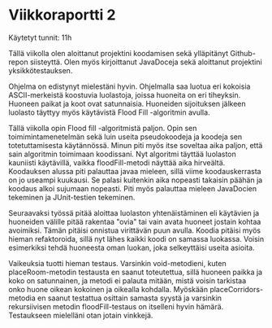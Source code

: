 # Viikkoraportti 2

Käytetyt tunnit: 11h

Tällä viikolla olen aloittanut projektini koodamisen sekä ylläpitänyt Github-repon siisteyttä. Olen myös kirjoittanut JavaDoceja 
sekä aloittanut projektini yksikkötestauksen. 

Ohjelma on edistynyt mielestäni hyvin. Ohjelmalla saa luotua eri kokoisia ASCII-merkeistä 
koostuvia luolastoja, joissa huoneita on eri tiheyksin. Huoneen paikat ja koot ovat satunnaisia. Huoneiden sijoituksen jälkeen 
luolasto täyttyy myös käytävistä Flood Fill -algoritmin avulla. 

Tällä viikolla opin Flood fill -algoritmistä paljon. Opin sen toimimintamenetelmän sekä luin useita pseudokoodeja ja koodeja sen 
totetuttamisesta käytännössä. Minun piti myös itse soveltaa aika paljon, että sain algoritmin toimimaan koodissani. Nyt algoritmi 
täyttää luolaston kauniisti käytävillä, vaikka floodFill-metodi näyttää aika hirveältä. Koodauksen alussa piti palauttaa javaa mieleen, 
sillä viime koodauskerrasta on jo useampi kuukausi. Se palasi kuitenkin aika nopeasti takaisin päähän ja koodaus alkoi sujumaan nopeasti. 
Piti myös palauttaa mieleen JavaDocien tekeminen ja JUnit-testien tekeminen.

Seuraavaksi työssä pitää aloittaa luolaston yhtenäistäminen eli käytävien ja huoneiden välille pitää rakentaa "ovia" tai vain avata 
huoneet jostain kohtaa avoimiksi. Tämän pitäisi onnistua virittävän puun avulla. Koodia pitäisi myös hieman refaktoroida, sillä nyt 
lähes kaikki koodi on samassa luokassa. Voisin esimerkiksi tehdä huoneesta oman luokan, joka selkeyttäisi useita asioita.

Vaikeuksia tuotti hieman testaus. Varsinkin void-metodieni, kuten placeRoom-metodin testausta en saanut toteutettua, sillä huoneen paikka 
ja koko on satunnainen, ja metodi ei palauta mitään, mistä voisin tarkistaa onko huone oikean kokoinen ja oikealla kohdalla. Myöskään 
placeCorridors-metodia en saanut testattua osittain samasta syystä ja varsinkin rekursiivisen metodin floodFill-testaus on itselleni 
hyvin hämärä. Testaukseen mielelläni otan jotain vinkkejä.




